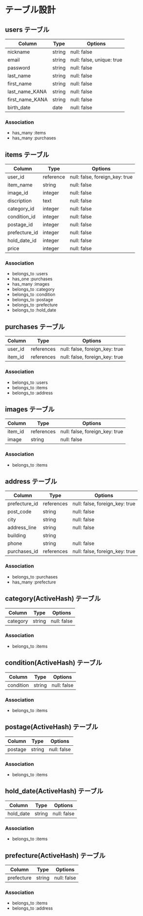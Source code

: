 # テーブル設計

## users テーブル

| Column          | Type   | Options                   |
| --------------- | ------ | ------------------------- |
| nickname        | string | null: false               |
| email           | string | null: false, unique: true |
| password        | string | null: false               |
| last_name       | string | null: false               |
| first_name      | string | null: false               |
| last_name_KANA  | string | null: false               |
| first_name_KANA | string | null: false               |
| birth_date      | date   | null: false               |

### Association

- has_many :items
- has_many :purchases

## items テーブル

| Column           | Type      | Options                           |
| ---------------- | --------- | --------------------------------- |
| user_id          | reference | null: false, foreign_key: true    |
| item_name        | string    | null: false                       |
| image_id         | integer   | null: false                       |
| discription      | text      | null: false                       |
| category_id      | integer   | null: false                       |
| condition_id     | integer   | null: false                       |
| postage_id       | integer   | null: false                       |
| prefecture_id    | integer   | null: false                       |
| hold_date_id     | integer   | null: false                       |
| price            | integer   | null: false                       |

### Association

- belongs_to :users
- has_one :purchases
- has_many :images
- belongs_to :category
- belongs_to :condition
- belongs_to :postage
- belongs_to :prefecture
- belongs_to :hold_date

## purchases テーブル

| Column    | Type       | Options                        |
| --------- | ---------- | ------------------------------ |
| user_id   | references | null: false, foreign_key: true |
| item_id   | references | null: false, foreign_key: true |

### Association

- belongs_to :users
- belongs_to :items
- belongs_to :address

## images テーブル

| Column  | Type       | Options                        |
| ------- | ---------- | ------------------------------ |
| item_id | references | null: false, foreign_key: true |
| image   | string     | null: false                    |

### Association

- belongs_to :items

## address テーブル

| Column        | Type       | Options                        |
| ------------- | ---------- | ------------------------------ |
| prefecture_id | references | null: false, foreign_key: true |
| post_code     | string     | null: false                    |
| city          | string     | null: false                    |
| address_line  | string     | null: false                    |
| building      | string     |                                |
| phone         | string     | null: false                    |
| purchases_id  | references | null: false, foreign_key: true |

### Association

- belongs_to :purchases
- has_many :prefecture

## category(ActiveHash) テーブル

| Column   | Type       | Options                        |
| -------- | ---------- | ------------------------------ |
| category | string     | null: false                    |

### Association

- belongs_to :items

## condition(ActiveHash) テーブル

| Column    | Type       | Options                        |
| --------- | ---------- | ------------------------------ |
| condition | string     | null: false                    |

### Association

- belongs_to :items

## postage(ActiveHash) テーブル

| Column  | Type       | Options                        |
| ------- | ---------- | ------------------------------ |
| postage | string     | null: false                    |

### Association

- belongs_to :items

## hold_date(ActiveHash) テーブル

| Column    | Type       | Options                        |
| --------- | ---------- | ------------------------------ |
| hold_date | string     | null: false                    |

### Association

- belongs_to :items

## prefecture(ActiveHash) テーブル

| Column     | Type       | Options                        |
| ---------- | ---------- | ------------------------------ |
| prefecture | string     | null: false                    |

### Association

- belongs_to :items
- belongs_to :address
